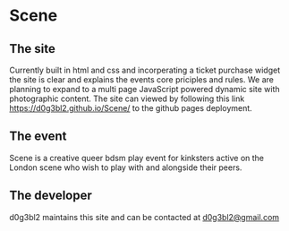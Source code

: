 # Scene

## The site

Currently built in html and css and incorperating a ticket purchase widget the site is clear and explains the events core priciples and rules. We are planning to expand to a multi page JavaScript powered dynamic site with photographic content. The site can viewed by following this link https://d0g3bl2.github.io/Scene/ to the github pages deployment. 

## The event

Scene is a creative queer bdsm play event for kinksters active on the London scene who wish to play with and alongside their peers.



## The developer

d0g3bl2 maintains this site and can be contacted at d0g3bl2@gmail.com
